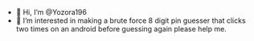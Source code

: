 - 👋 Hi, I’m @Yozora196
- 👀 I’m interested in making a brute force 8 digit pin guesser that clicks two times on an android before guessing again please help me.

<!---
Yozora196/Yozora196 is a ✨ special ✨ repository because its `README.md` (this file) appears on your GitHub profile.
You can click the Preview link to take a look at your changes.
--->
